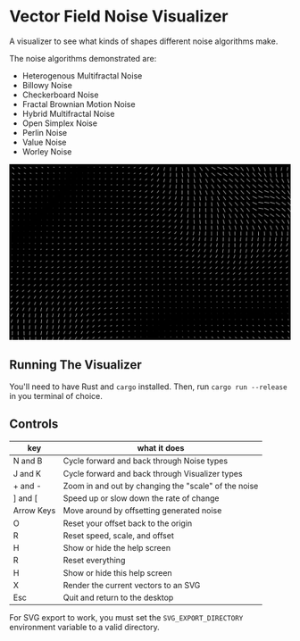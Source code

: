 # Vector Field Noise Visualizer

A visualizer to see what kinds of shapes different noise algorithms make.

The noise algorithms demonstrated are:

- Heterogenous Multifractal Noise
- Billowy Noise
- Checkerboard Noise
- Fractal Brownian Motion Noise
- Hybrid Multifractal Noise
- Open Simplex Noise
- Perlin Noise
- Value Noise
- Worley Noise

![example]

## Running The Visualizer

You'll need to have Rust and `cargo` installed. Then, run `cargo run --release` in you terminal of choice.

## Controls

| key        | what it does                                         |
| ---------- | ---------------------------------------------------- |
| N and B    | Cycle forward and back through Noise types           |
| J and K    | Cycle forward and back through Visualizer types      |
| + and -    | Zoom in and out by changing the "scale" of the noise |
| ] and [    | Speed up or slow down the rate of change             |
| Arrow Keys | Move around by offsetting generated noise            |
| O          | Reset your offset back to the origin                 |
| R          | Reset speed, scale, and offset                       |
| H          | Show or hide the help screen                         |
| R          | Reset everything                                     |
| H          | Show or hide this help screen                        |
| X          | Render the current vectors to an SVG                 |
| Esc        | Quit and return to the desktop                       |

For SVG export to work, you must set the `SVG_EXPORT_DIRECTORY` environment variable to a valid directory.

[example]: /example.png "An example of the visualizer"
